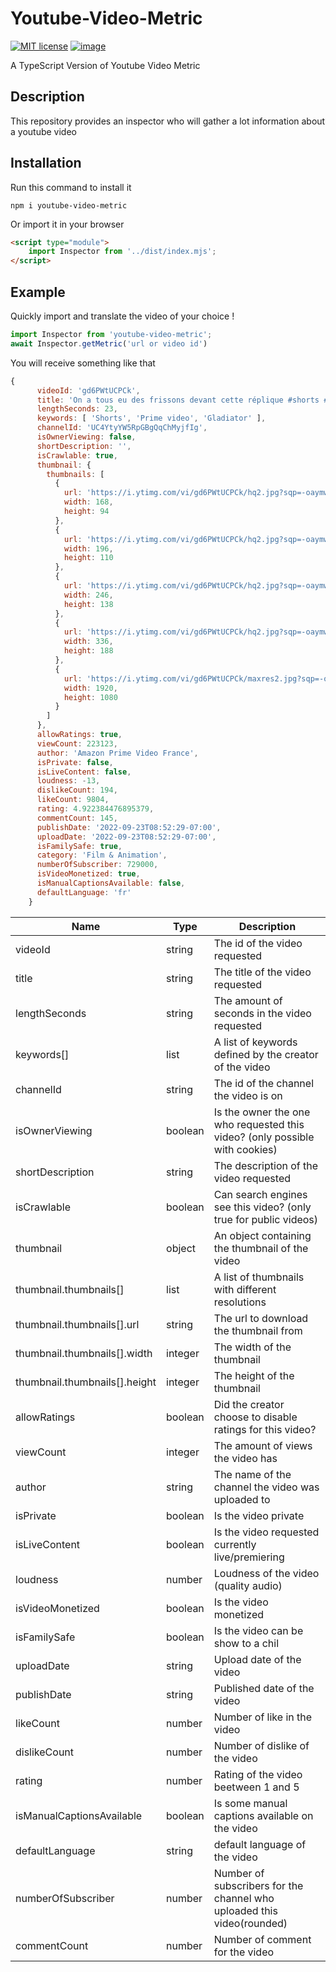 # Youtube-Video-Metric

[![MIT license](http://img.shields.io/badge/license-MIT-brightgreen.svg?style=flat)](http://opensource.org/licenses/MIT) [![image](https://shields.io/badge/TypeScript-3178C6?logo=TypeScript&logoColor=FFF&style=flat-square)](https://pypi.org/project/youtube-transcript-api/) 

A TypeScript Version of Youtube Video Metric

## Description
This repository provides an inspector who will gather a lot information about a youtube video

## Installation
Run this command to install it
```
npm i youtube-video-metric
```

Or import it in your browser

```html
<script type="module">
    import Inspector from '../dist/index.mjs';
</script>
```

## Example

Quickly import and translate the video of your choice !
```js
import Inspector from 'youtube-video-metric';
await Inspector.getMetric('url or video id')
```

You will receive something like that

```js
{
      videoId: 'gd6PWtUCPCk',
      title: 'On a tous eu des frissons devant cette réplique #shorts #Gladiator #PrimeVideo',
      lengthSeconds: 23,
      keywords: [ 'Shorts', 'Prime video', 'Gladiator' ],
      channelId: 'UC4YtyYW5RpGBgQqChMyjfIg',
      isOwnerViewing: false,
      shortDescription: '',
      isCrawlable: true,
      thumbnail: {
        thumbnails: [
          {
            url: 'https://i.ytimg.com/vi/gd6PWtUCPCk/hq2.jpg?sqp=-oaymwE1CKgBEF5IVfKriqkDKAgBFQAAiEIYAHABwAEG8AEB-AHOBYACgAqKAgwIABABGEEgVShyMA8=&rs=AOn4CLD-rY9qmtjn7GLOkjQ_dpJkvRWduw',
            width: 168,
            height: 94
          },
          {
            url: 'https://i.ytimg.com/vi/gd6PWtUCPCk/hq2.jpg?sqp=-oaymwE1CMQBEG5IVfKriqkDKAgBFQAAiEIYAHABwAEG8AEB-AHOBYACgAqKAgwIABABGEEgVShyMA8=&rs=AOn4CLBhpwB1crXxYBbILSBC0ndOdXzSBw',
            width: 196,
            height: 110
          },
          {
            url: 'https://i.ytimg.com/vi/gd6PWtUCPCk/hq2.jpg?sqp=-oaymwE2CPYBEIoBSFXyq4qpAygIARUAAIhCGABwAcABBvABAfgBzgWAAoAKigIMCAAQARhBIFUocjAP&rs=AOn4CLDDyLMqKIpl-LkLaxRYW2ecY0OvXw',
            width: 246,
            height: 138
          },
          {
            url: 'https://i.ytimg.com/vi/gd6PWtUCPCk/hq2.jpg?sqp=-oaymwE2CNACELwBSFXyq4qpAygIARUAAIhCGABwAcABBvABAfgBzgWAAoAKigIMCAAQARhBIFUocjAP&rs=AOn4CLBQPDCg9pe5ZEvWUSFU8TzSNSbfwQ',
            width: 336,
            height: 188
          },
          {
            url: 'https://i.ytimg.com/vi/gd6PWtUCPCk/maxres2.jpg?sqp=-oaymwEoCIAKENAF8quKqQMcGADwAQH4Ac4FgAKACooCDAgAEAEYQSBVKHIwDw==&rs=AOn4CLCZgPje_c-_dNH9fiiEzJzAHr4yJA',     
            width: 1920,
            height: 1080
          }
        ]
      },
      allowRatings: true,
      viewCount: 223123,
      author: 'Amazon Prime Video France',
      isPrivate: false,
      isLiveContent: false,
      loudness: -13,
      dislikeCount: 194,
      likeCount: 9804,
      rating: 4.922384476895379,
      commentCount: 145,
      publishDate: '2022-09-23T08:52:29-07:00',
      uploadDate: '2022-09-23T08:52:29-07:00',
      isFamilySafe: true,
      category: 'Film & Animation',
      numberOfSubscriber: 729000,
      isVideoMonetized: true,
      isManualCaptionsAvailable: false,
      defaultLanguage: 'fr'
    }
```

Name | Type | Description
|----------|----------|---------|
videoId	|string	|The id of the video requested
title	|string	|The title of the video requested
lengthSeconds |string	|The amount of seconds in the video requested
keywords[]	|list	|A list of keywords defined by the creator of the video
channelId	|string	|The id of the channel the video is on
isOwnerViewing	|boolean	|Is the owner the one who requested this video? (only possible with cookies)
shortDescription  |string	|The description of the video requested
isCrawlable	|boolean	|Can search engines see this video? (only true for public videos)
thumbnail	|object	| An object containing the thumbnail of the video
thumbnail.thumbnails[]	|list	|A list of thumbnails with different resolutions
thumbnail.thumbnails[].url	|string	|The url to download the thumbnail from
thumbnail.thumbnails[].width	|integer	|The width of the thumbnail
thumbnail.thumbnails[].height	|integer	|The height of the thumbnail
allowRatings	|boolean|	Did the creator choose to disable ratings for this video?
viewCount	|integer	|The amount of views the video has
author	|string	|The name of the channel the video was uploaded to
isPrivate	| boolean	|Is the video private
isLiveContent	|boolean	|Is the video requested currently live/premiering
loudness | number | Loudness of the video (quality audio)
isVideoMonetized | boolean | Is the video monetized
isFamilySafe | boolean | Is the video can be show to a chil
uploadDate | string | Upload date of the video
publishDate | string | Published date of the video
likeCount | number | Number of like in the video
dislikeCount | number | Number of dislike of the video
rating | number | Rating of the video beetween 1 and 5
isManualCaptionsAvailable | boolean | Is some manual captions available on the video
defaultLanguage | string | default language of the video
numberOfSubscriber | number | Number of subscribers for the channel who uploaded this video(rounded)
commentCount | number | Number of comment for the video
